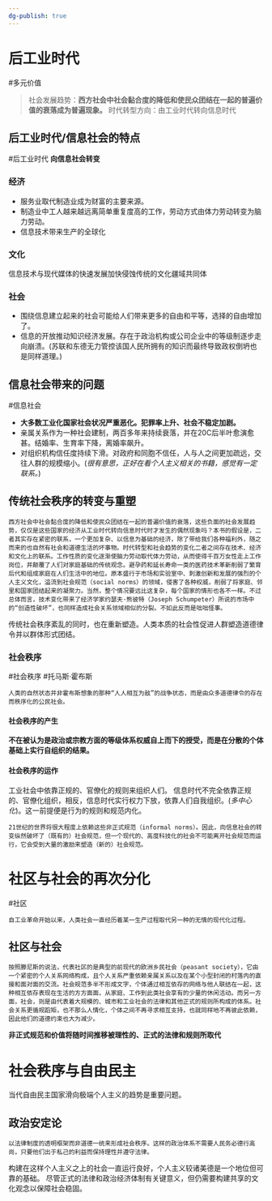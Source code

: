 ```yaml
---
dg-publish: true
---
```


# 后工业时代
#多元价值
>社会发展趋势：**西方社会中社会黏合度的降低和使民众团结在一起的普遍价值的衰落成为普遍现象。**
>时代转型方向：由工业时代转向信息时代
## 后工业时代/信息社会的特点
#后工业时代
**向信息社会转变**
### 经济
- 服务业取代制造业成为财富的主要来源。
- 制造业中工人越来越远离简单重复度高的工作，劳动方式由体力劳动转变为脑力劳动。
- 信息技术带来生产的全球化
### 文化
信息技术与现代媒体的快速发展加快侵蚀传统的文化疆域共同体
### 社会
- 围绕信息建立起来的社会可能给人们带来更多的自由和平等，选择的自由增加了。
- 信息的开放推动知识经济发展。存在于政治机构或公司企业中的等级制逐步走向崩溃。(苏联和东德无力管控该国人民所拥有的知识而最终导致政权倒坍也是同样道理。)
## 信息社会带来的问题
#信息社会
- **大多数工业化国家社会状况严重恶化。犯罪率上升、社会不稳定加剧。**
- 亲属关系作为一种社会建制，两百多年来持续衰落，并在20C后半叶愈演愈甚。结婚率、生育率下降，离婚率飙升。
- 对组织机构信任度持续下滑。对政府和同胞不信任，人与人之间更加疏远，交往人群的规模缩小。(*很有意思，正好在看个人主义相关的书籍，感觉有一定联系。*)
## 传统社会秩序的转变与重塑
```
西方社会中社会黏合度的降低和使民众团结在一起的普遍价值的衰落，这些负面的社会发展趋势，仅仅是这些国家的经济从工业时代转向信息时代时才发生的偶然现象吗？本书的假设是，二者其实存在紧密的联系，一个更加复杂、以信息为基础的经济，除了带给我们各种福利外，随之而来的也自然有社会和道德生活的坏事物。时代转型和社会趋势的变化二者之间存在技术、经济和文化上的联系。工作性质的变化逐渐使脑力劳动取代体力劳动，从而使得千百万女性走上工作岗位，并颠覆了人们对家庭基础的传统观念。避孕药和延长寿命一类的医药技术革新削弱了繁育后代和组成家庭在人们生活中的地位。原本盛行于市场和实验室中、刺激创新和发展的强烈的个人主义文化，溢流到社会规范（social norms）的领域，侵害了各种权威，削弱了将家庭、邻里和国家团结起来的凝聚力。当然，整个情况要远比这复杂，每个国家的情形也各不一样。不过总体而言，技术变化带来了经济学家约瑟夫·熊彼特（Joseph Schumpeter）所说的市场中的“创造性破坏”，也同样造成社会关系领域相似的分裂。不如此反而是咄咄怪事。
```
传统社会秩序紊乱的同时，也在重新塑造。人类本质的社会性促进人群塑造道德律令并以群体形式团结。
### 社会秩序
#社会秩序 #托马斯·霍布斯 
```
人类的自然状态并非霍布斯想象的那种“人人相互为敌”的战争状态，而是由众多道德律令的存在而秩序化的公民社会。
```
#### 社会秩序的产生
**不在被认为是政治或宗教方面的等级体系权威自上而下的授受，而是在分散的个体基础上实行自组织的结果。**
#### 社会秩序的运作
工业社会中依靠正规的、官僚化的规则来组织人们。
信息时代不完全依靠正规的、官僚化组织，相反，信息时代实行权力下放，依靠人们自我组织。(*多中心化*)。这一前提便是行为的规则和规范内化。
```
21世纪的世界将很大程度上依赖这些非正式规范（informal norms）。因此，向信息社会的转变纵然破坏了（既有的）社会规范，但一个现代的、高度科技化的社会不可能离开社会规范而运行，它会受到大量的激励来塑造（新的）社会规范。
```
# 社区与社会的再次分化
#社区
```
自工业革命开始以来，人类社会一直经历着某一生产过程取代另一种的无情的现代化过程。
```
## 社区与社会
```
按照滕尼斯的说法，代表社区的是典型的前现代的欧洲乡民社会（peasant society），它由一个紧密的个人关系网络构成，且个人关系严重依赖亲属关系以及在某个小型封闭的村落内的直接和面对面的交流。社会规范多半不形成文字，个体通过相互依存的网络与他人联结在一起，这种相互依存表现在生活的方方面面，从家庭、工作到此类社会享有的少量的休闲活动。而另一方面，社会，则是由代表着大规模的、城市和工业社会的法律和其他正式的规则所构成的体系。社会关系更循规蹈矩，也不那么人情化，个体之间不再寻求相互支持，也就同样地不再彼此依赖，因此他们的道德约束也大为减少。
```
**非正式规范和价值将随时间推移被理性的、正式的法律和规则所取代**
# 社会秩序与自由民主
当代自由民主国家滑向极端个人主义的趋势是重要问题。
## 政治安定论
```
以法律制度的透明框架而非道德一统来形成社会秩序。这样的政治体系不需要人民务必德行高尚，只要他们出于私己的利益而保持理性并遵守法律。
```
构建在这样个人主义之上的社会一直运行良好，个人主义较诸美德是一个地位但可靠的基础。
尽管正式的法律和政治经济体制有关键意义，但仍需要构建共享的文化观念以保障社会稳固。